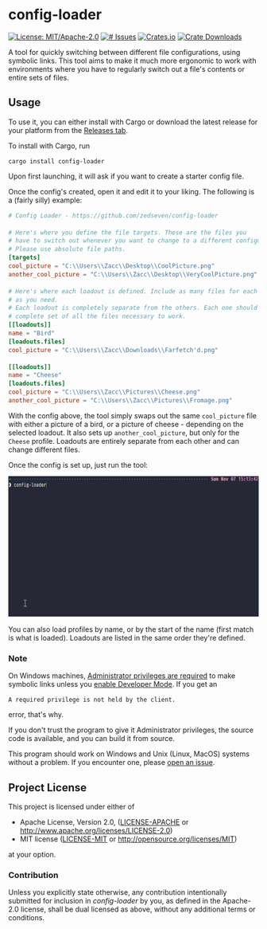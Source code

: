 # config-loader
[![License: MIT/Apache-2.0](https://img.shields.io/badge/license-MIT%2FApache--2.0-blue.svg)](LICENSE-MIT)
[![# Issues](https://img.shields.io/github/issues/zedseven/config-loader?logo=github)](https://github.com/zedseven/config-loader/issues)
[![Crates.io](https://img.shields.io/crates/v/config-loader?logo=rust)](https://crates.io/crates/config-loader)
[![Crate Downloads](https://img.shields.io/crates/d/config-loader?logo=azure-artifacts)](https://crates.io/crates/config-loader)

A tool for quickly switching between different file configurations, using
symbolic links. This tool aims to make it much more ergonomic to work with
environments where you have to regularly switch out a file's contents or
entire sets of files.

## Usage
To use it, you can either install with Cargo or download the latest release for
your platform from the
[Releases tab](https://github.com/zedseven/config-loader/releases).

To install with Cargo, run
```commandline
cargo install config-loader
```

Upon first launching, it will ask if you want to create a starter config file.

Once the config's created, open it and edit it to your liking. The following is
a (fairly silly) example:

```toml
# Config Loader - https://github.com/zedseven/config-loader

# Here's where you define the file targets. These are the files you
# have to switch out whenever you want to change to a different configuration.
# Please use absolute file paths.
[targets]
cool_picture = "C:\\Users\\Zacc\\Desktop\\CoolPicture.png"
another_cool_picture = "C:\\Users\\Zacc\\Desktop\\VeryCoolPicture.png"

# Here's where each loadout is defined. Include as many files for each loadout
# as you need.
# Each loadout is completely separate from the others. Each one should be a
# complete set of all the files necessary to work.
[[loadouts]]
name = "Bird"
[loadouts.files]
cool_picture = "C:\\Users\\Zacc\\Downloads\\Farfetch'd.png"

[[loadouts]]
name = "Cheese"
[loadouts.files]
cool_picture = "C:\\Users\\Zacc\\Pictures\\Cheese.png"
another_cool_picture = "C:\\Users\\Zacc\\Pictures\\Fromage.png"
```

With the config above, the tool simply swaps out the same `cool_picture`
file with either a picture of a bird, or a picture of cheese - depending on the
selected loadout. It also sets up `another_cool_picture`, but only for the
`Cheese` profile. Loadouts are entirely separate from each other and can change
different files.

Once the config is set up, just run the tool:

![A short clip of the tool in action](Demo.gif)

You can also load profiles by name, or by the start of the name (first match is what is loaded).
Loadouts are listed in the same order they're defined.

### Note
On Windows machines,
[Administrator privileges are required](https://security.stackexchange.com/a/10198)
to make symbolic links unless you [enable Developer Mode](https://github.com/zedseven/windows-registry-tweaks#developer-mode).
If you get an
```
A required privilege is not held by the client.
```
error, that's why.

If you don't trust the program to give it Administrator privileges, the source
code is available, and you can build it from source.

This program should work on Windows and Unix (Linux, MacOS) systems without a
problem. If you encounter one, please
[open an issue](https://github.com/zedseven/config-loader/issues).

## Project License
This project is licensed under either of

- Apache License, Version 2.0, ([LICENSE-APACHE](LICENSE-APACHE) or
  http://www.apache.org/licenses/LICENSE-2.0)
- MIT license ([LICENSE-MIT](LICENSE-MIT) or
  http://opensource.org/licenses/MIT)

at your option.

### Contribution
Unless you explicitly state otherwise, any contribution intentionally submitted
for inclusion in *config-loader* by you, as defined in the Apache-2.0 license,
shall be dual licensed as above, without any additional terms or conditions.
